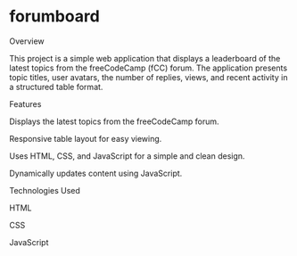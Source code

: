 # forumboard

Overview

This project is a simple web application that displays a leaderboard of the latest topics from the freeCodeCamp (fCC) forum. The application presents topic titles, user avatars, the number of replies, views, and recent activity in a structured table format.

Features

Displays the latest topics from the freeCodeCamp forum.

Responsive table layout for easy viewing.

Uses HTML, CSS, and JavaScript for a simple and clean design.

Dynamically updates content using JavaScript.

Technologies Used

HTML

CSS

JavaScript
